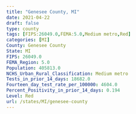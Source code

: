 ```yaml
---
title: "Genesee County, MI"
date: 2021-04-22
draft: false
type: county
tags: [FIPS:26049.0,FEMA:5.0,Medium metro,Red]
categories: [MI]
County: Genesee County
State: MI
FIPS: 26049.0
FEMA_Region: 5.0
Population: 405813.0
NCHS_Urban_Rural_Classification: Medium metro
Tests_in_prior_14_days: 18682.0
Fourteen_day_test_rate_per_100000: 4604.0
Percent_Positivity_in_prior_14_days: 0.194
Level: Red
url: /states/MI/genesee-county
---
```



